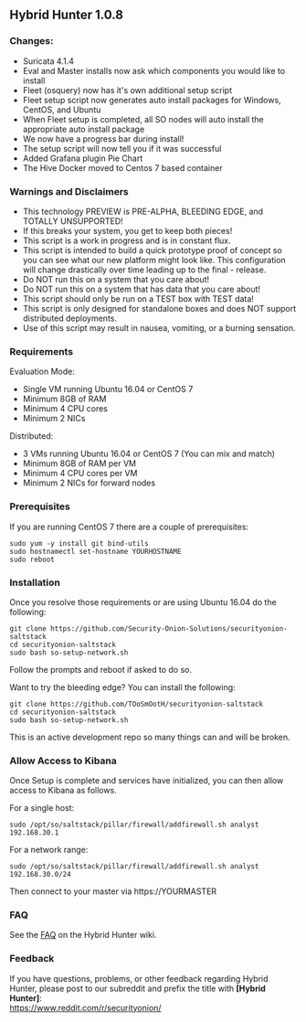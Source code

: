 ## Hybrid Hunter 1.0.8

### Changes:
- Suricata 4.1.4
- Eval and Master installs now ask which components you would like to install
- Fleet (osquery) now has it's own additional setup script
- Fleet setup script now generates auto install packages for Windows, CentOS, and Ubuntu
- When Fleet setup is completed, all SO nodes will auto install the appropriate auto install package
- We now have a progress bar during install!
- The setup script will now tell you if it was successful
- Added Grafana plugin Pie Chart
- The Hive Docker moved to Centos 7 based container

### Warnings and Disclaimers

- This technology PREVIEW is PRE-ALPHA, BLEEDING EDGE, and TOTALLY UNSUPPORTED!  
- If this breaks your system, you get to keep both pieces!  
- This script is a work in progress and is in constant flux.  
- This script is intended to build a quick prototype proof of concept so you can see what our new platform might look like.  This configuration will change drastically over time leading up to the final - release.  
- Do NOT run this on a system that you care about!  
- Do NOT run this on a system that has data that you care about!  
- This script should only be run on a TEST box with TEST data!  
- This script is only designed for standalone boxes and does NOT support distributed deployments.  
- Use of this script may result in nausea, vomiting, or a burning sensation.  

### Requirements

Evaluation Mode:

- Single VM running Ubuntu 16.04 or CentOS 7
- Minimum 8GB of RAM
- Minimum 4 CPU cores
- Minimum 2 NICs

Distributed:

- 3 VMs running Ubuntu 16.04 or CentOS 7 (You can mix and match)
- Minimum 8GB of RAM per VM
- Minimum 4 CPU cores per VM
- Minimum 2 NICs for forward nodes

### Prerequisites

If you are running CentOS 7 there are a couple of prerequisites:

```
sudo yum -y install git bind-utils
sudo hostnamectl set-hostname YOURHOSTNAME
sudo reboot
```

### Installation

Once you resolve those requirements or are using Ubuntu 16.04 do the following:

```
git clone https://github.com/Security-Onion-Solutions/securityonion-saltstack
cd securityonion-saltstack
sudo bash so-setup-network.sh
```
Follow the prompts and reboot if asked to do so.

Want to try the bleeding edge? You can install the following:
```
git clone https://github.com/TOoSmOotH/securityonion-saltstack
cd securityonion-saltstack
sudo bash so-setup-network.sh
```
This is an active development repo so many things can and will be broken.

### Allow Access to Kibana
Once Setup is complete and services have initialized, you can then allow access to Kibana as follows.

For a single host:
```
sudo /opt/so/saltstack/pillar/firewall/addfirewall.sh analyst 192.168.30.1
```
For a network range:
```
sudo /opt/so/saltstack/pillar/firewall/addfirewall.sh analyst 192.168.30.0/24
```
Then connect to your master via https://YOURMASTER

### FAQ
See the [FAQ](https://github.com/Security-Onion-Solutions/securityonion-saltstack/wiki/FAQ) on the Hybrid Hunter wiki.

### Feedback
If you have questions, problems, or other feedback regarding Hybrid Hunter, please post to our subreddit and prefix the title with **[Hybrid Hunter]**:<br>
https://www.reddit.com/r/securityonion/
